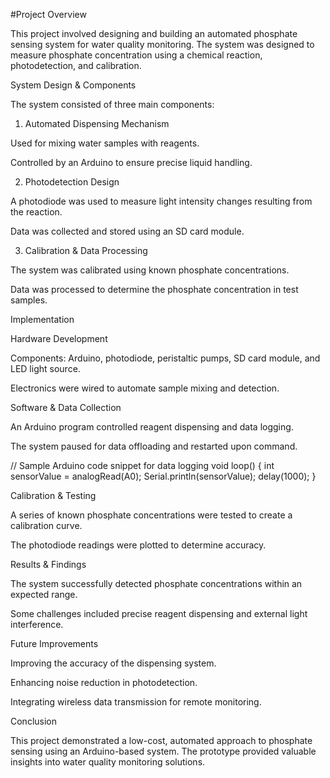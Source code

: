 #Project Overview

This project involved designing and building an automated phosphate sensing system for water quality monitoring. The system was designed to measure phosphate concentration using a chemical reaction, photodetection, and calibration.

System Design & Components

The system consisted of three main components:

1. Automated Dispensing Mechanism

Used for mixing water samples with reagents.

Controlled by an Arduino to ensure precise liquid handling.

2. Photodetection Design

A photodiode was used to measure light intensity changes resulting from the reaction.

Data was collected and stored using an SD card module.

3. Calibration & Data Processing

The system was calibrated using known phosphate concentrations.

Data was processed to determine the phosphate concentration in test samples.

Implementation

Hardware Development

Components: Arduino, photodiode, peristaltic pumps, SD card module, and LED light source.

Electronics were wired to automate sample mixing and detection.



Software & Data Collection

An Arduino program controlled reagent dispensing and data logging.

The system paused for data offloading and restarted upon command.

// Sample Arduino code snippet for data logging
void loop() {
    int sensorValue = analogRead(A0);
    Serial.println(sensorValue);
    delay(1000);
}

Calibration & Testing

A series of known phosphate concentrations were tested to create a calibration curve.

The photodiode readings were plotted to determine accuracy.



Results & Findings

The system successfully detected phosphate concentrations within an expected range.

Some challenges included precise reagent dispensing and external light interference.

Future Improvements

Improving the accuracy of the dispensing system.

Enhancing noise reduction in photodetection.

Integrating wireless data transmission for remote monitoring.

Conclusion

This project demonstrated a low-cost, automated approach to phosphate sensing using an Arduino-based system. The prototype provided valuable insights into water quality monitoring solutions.
